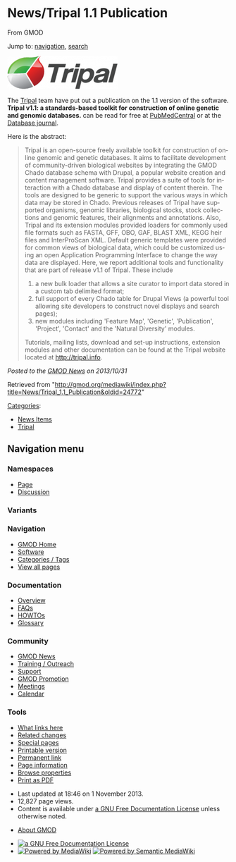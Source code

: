<div id="mw-page-base" class="noprint">

</div>

<div id="mw-head-base" class="noprint">

</div>

<div id="content" class="mw-body" role="main">

<span id="top"></span>

<div id="mw-js-message" style="display:none;">

</div>



# <span dir="auto">News/Tripal 1.1 Publication</span>

<div id="bodyContent">

<div id="siteSub">

From GMOD

</div>

<div id="contentSub">

</div>

<div id="jump-to-nav" class="mw-jump">

Jump to: [navigation](#mw-navigation), [search](#p-search)

</div>

<div id="mw-content-text" class="mw-content-ltr" lang="en" dir="ltr">

<div class="floatright">

<a href="http://www.ncbi.nlm.nih.gov/pubmed/24163125"
rel="nofollow"><img
src="../../mediawiki/images/thumb/0/06/TripalLogo.png/250px-TripalLogo.png"
srcset="../../mediawiki/images/0/06/TripalLogo.png 1.5x, ../../mediawiki/images/0/06/TripalLogo.png 2x"
width="250" height="75" alt="TripalLogo.png" /></a>

</div>

The [Tripal](../Tripal.1 "Tripal") team have put out a publication on
the 1.1 version of the software. **Tripal v1.1: a standards-based
toolkit for construction of online genetic and genomic databases.** can
be read for free at
<a href="http://www.ncbi.nlm.nih.gov/pmc/articles/PMC3808541/"
class="external text" rel="nofollow">PubMedCentral</a> or at the
<a href="http://database.oxfordjournals.org/content/2013/bat075.long"
class="external text" rel="nofollow">Database journal</a>.

Here is the abstract:

> Tripal is an open-source freely available toolkit for construction of
> online genomic and genetic databases. It aims to facilitate
> development of community-driven biological websites by integrating the
> GMOD Chado database schema with Drupal, a popular website creation and
> content management software. Tripal provides a suite of tools for
> interaction with a Chado database and display of content therein. The
> tools are designed to be generic to support the various ways in which
> data may be stored in Chado. Previous releases of Tripal have
> supported organisms, genomic libraries, biological stocks, stock
> collections and genomic features, their alignments and annotations.
> Also, Tripal and its extension modules provided loaders for commonly
> used file formats such as FASTA, GFF, OBO, GAF, BLAST XML, KEGG heir
> files and InterProScan XML. Default generic templates were provided
> for common views of biological data, which could be customized using
> an open Application Programming Interface to change the way data are
> displayed. Here, we report additional tools and functionality that are
> part of release v1.1 of Tripal. These include
>
> 1.  a new bulk loader that allows a site curator to import data stored
>     in a custom tab delimited format;
> 2.  full support of every Chado table for Drupal Views (a powerful
>     tool allowing site developers to construct novel displays and
>     search pages);
> 3.  new modules including 'Feature Map', 'Genetic', 'Publication',
>     'Project', 'Contact' and the 'Natural Diversity' modules.
>
> Tutorials, mailing lists, download and set-up instructions, extension
> modules and other documentation can be found at the Tripal website
> located at <a href="http://tripal.info" class="external free"
> rel="nofollow">http://tripal.info</a>.

  

<div class="newsfooter">

*Posted to the [GMOD News](../GMOD_News "GMOD News") on 2013/10/31*

</div>

</div>

<div class="printfooter">

Retrieved from
"<http://gmod.org/mediawiki/index.php?title=News/Tripal_1.1_Publication&oldid=24772>"

</div>

<div id="catlinks" class="catlinks">

<div id="mw-normal-catlinks" class="mw-normal-catlinks">

[Categories](../Special:Categories "Special:Categories"):

- [News Items](../Category:News_Items "Category:News Items")
- [Tripal](../Category:Tripal "Category:Tripal")

</div>

</div>

<div class="visualClear">

</div>

</div>

</div>

<div id="mw-navigation">

## Navigation menu

<div id="mw-head">



<div id="left-navigation">

<div id="p-namespaces" class="vectorTabs" role="navigation"
aria-labelledby="p-namespaces-label">

### Namespaces

- <span id="ca-nstab-main"><a href="Tripal_1.1_Publication" accesskey="c"
  title="View the content page [c]">Page</a></span>
- <span id="ca-talk"><a
  href="http://gmod.org/mediawiki/index.php?title=Talk:News/Tripal_1.1_Publication&amp;action=edit&amp;redlink=1"
  accesskey="t"
  title="Discussion about the content page [t]">Discussion</a></span>

</div>

<div id="p-variants" class="vectorMenu emptyPortlet" role="navigation"
aria-labelledby="p-variants-label">

### 

### Variants[](#)

<div class="menu">

</div>

</div>

</div>

<div id="right-navigation">





</div>



</div>

</div>

</div>

<div id="mw-panel">

<div id="p-logo" role="banner">

<a href="../Main_Page"
style="background-image: url(../../images/GMOD-cogs.png);"
title="Visit the main page"></a>

</div>

<div id="p-Navigation" class="portal" role="navigation"
aria-labelledby="p-Navigation-label">

### Navigation

<div class="body">

- <span id="n-GMOD-Home">[GMOD Home](../Main_Page)</span>
- <span id="n-Software">[Software](../GMOD_Components)</span>
- <span id="n-Categories-.2F-Tags">[Categories /
  Tags](../Categories)</span>
- <span id="n-View-all-pages">[View all
  pages](../Special:AllPages)</span>

</div>

</div>

<div id="p-Documentation" class="portal" role="navigation"
aria-labelledby="p-Documentation-label">

### Documentation

<div class="body">

- <span id="n-Overview">[Overview](../Overview)</span>
- <span id="n-FAQs">[FAQs](../Category:FAQ)</span>
- <span id="n-HOWTOs">[HOWTOs](../Category:HOWTO)</span>
- <span id="n-Glossary">[Glossary](../Glossary)</span>

</div>

</div>

<div id="p-Community" class="portal" role="navigation"
aria-labelledby="p-Community-label">

### Community

<div class="body">

- <span id="n-GMOD-News">[GMOD News](../GMOD_News)</span>
- <span id="n-Training-.2F-Outreach">[Training /
  Outreach](../Training_and_Outreach)</span>
- <span id="n-Support">[Support](../Support)</span>
- <span id="n-GMOD-Promotion">[GMOD Promotion](../GMOD_Promotion)</span>
- <span id="n-Meetings">[Meetings](../Meetings)</span>
- <span id="n-Calendar">[Calendar](../Calendar)</span>

</div>

</div>

<div id="p-tb" class="portal" role="navigation"
aria-labelledby="p-tb-label">

### Tools

<div class="body">

- <span id="t-whatlinkshere"><a href="../Special:WhatLinksHere/News/Tripal_1.1_Publication"
  accesskey="j" title="A list of all wiki pages that link here [j]">What
  links here</a></span>
- <span id="t-recentchangeslinked"><a href="../Special:RecentChangesLinked/News/Tripal_1.1_Publication"
  accesskey="k"
  title="Recent changes in pages linked from this page [k]">Related
  changes</a></span>
- <span id="t-specialpages"><a href="../Special:SpecialPages" accesskey="q"
  title="A list of all special pages [q]">Special pages</a></span>
- <span id="t-print"><a
  href="http://gmod.org/mediawiki/index.php?title=News/Tripal_1.1_Publication&amp;printable=yes"
  rel="alternate" accesskey="p"
  title="Printable version of this page [p]">Printable version</a></span>
- <span id="t-permalink">[Permanent
  link](http://gmod.org/mediawiki/index.php?title=News/Tripal_1.1_Publication&oldid=24772 "Permanent link to this revision of the page")</span>
- <span id="t-info">[Page
  information](http://gmod.org/mediawiki/index.php?title=News/Tripal_1.1_Publication&action=info)</span>
- <span id="t-smwbrowselink"><a href="../Special:Browse/News-2FTripal_1.1_Publication"
  rel="smw-browse">Browse properties</a></span>
- <span id="t-pdf">[Print as
  PDF](http://gmod.org/mediawiki/index.php?title=Special:PdfPrint&page=News/Tripal_1.1_Publication)</span>

</div>

</div>

</div>

</div>

<div id="footer" role="contentinfo">

- <span id="footer-info-lastmod">Last updated at 18:46 on 1 November
  2013.</span>
- <span id="footer-info-viewcount">12,827 page views.</span>
- <span id="footer-info-copyright">Content is available under
  <a href="http://www.gnu.org/licenses/fdl-1.3.html" class="external"
  rel="nofollow">a GNU Free Documentation License</a> unless otherwise
  noted.</span>

<!-- -->

- <span id="footer-places-about">[About
  GMOD](../GMOD:About "GMOD:About")</span>

<!-- -->

- <span id="footer-copyrightico">[<img src="http://www.gnu.org/graphics/gfdl-logo-small.png" width="88"
  height="31" alt="a GNU Free Documentation License" />](http://www.gnu.org/licenses/fdl-1.3.html)</span>
- <span id="footer-poweredbyico">[<img
  src="../../mediawiki/skins/common/images/poweredby_mediawiki_88x31.png"
  width="88" height="31" alt="Powered by MediaWiki" />](http://www.mediawiki.org/)
  [<img
  src="../../mediawiki/extensions/SemanticMediaWiki/resources/images/smw_button.png"
  width="88" height="31" alt="Powered by Semantic MediaWiki" />](https://www.semantic-mediawiki.org/wiki/Semantic_MediaWiki)</span>

<div style="clear:both">

</div>

</div>
